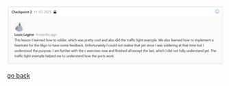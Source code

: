 ![inesFeedbackWeek4](images/inesFeedbackWeek4.png "inesFeedbackWeek4")

[go back](/doc/PersonalDevelopmentPlan.md)

